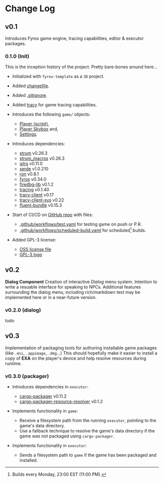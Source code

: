 
# Change Log


## v0.1

Introduces Fyrox game engine, tracing capabilities, editor & executor packages.

### 0.1.0 (Init)

This is the inception history of the project. Pretty bare-bones around here...

- Initialized with `fyrox-template` as a `3D` project.
- Added [changefile](./CHANGES.md).
- Added [.gitignore](./.gitignore).
- Added [tracy](./game/src/tracy.rs) for game tracing capabilities.

- Introduces the following `game/` objects:
    - [Player (script)](./game/src/player/mod.rs),
    - [Player Skybox](./game/src/player/skybox.rs) and,
    - [Settings](./game/src/settings.rs). 

- Introduces dependencies:
    - [strum](https://crates.io/crates/strum) v0.26.3
    - [strum_macros](https://crates.io/crates/strum_macros) v0.26.3
    - [gilrs](https://crates.io/crates/gilrs) v0.11.0
    - [serde](https://crates.io/crates/serde) v1.0.210
    - [ron](https://crates.io/crates/ron) v0.8.1
    - [fyrox](https://crates.io/crates/fyrox) v0.34.0
    - [firedbg-lib](https://crates.io/crates/firedbg-lib) v0.1.2
    - [tracing](https://crates.io/crates/tracing) v0.1.40
    - [tracy-client](https://crates.io/crates/tracy-client) v0.17
    - [tracy-client-sys](https://crates.io/crates/tracy-client-sys) v0.22
    - [fluent-bundle](https://crates.io/crates/fluent-bundle) v0.15.3

- Start of CI/CD on [GitHub repo](https://github.com/lilyanavalley/exa) with files:
    - [.github/workflows/test.yaml](./.github/workflows/test.yaml) for testing game on push or P.R.
    - [.github/workflows/scheduled-build.yaml](./.github/workflows/scheduled-build.yaml) for scheduled[^1] builds.

- Added GPL-3 license:
    - [OSS license file](./COPYING.md)
    - [GPL-3 logo](./data/ui/gplv3-with-text-136x68.png)
[^1]: Builds every Monday, 23:00 EST (11:00 PM).


## v0.2

**Dialog Component**
Creation of interactive *Dialog* menu system. Intention to write a resuable interface for speaking to NPCs. Additional
features surrounding the dialog menu, including rich/markdown text may be implemented here or in a near-future version.

### v0.2.0 (dialog)
todo


## v0.3

Implementation of packaging tools for authoring installable game packages (like `.msi`, `.appimage`, `.dmg`...) This should hopefully make it easier to install a copy of **EXA** on the player's device and help resolve resources during runtime.

### v0.3.0 (packager)

- Introduces dependencies in `executor`:
    - [cargo-packager](https://crates.io/crates/cargo-packager) v0.11.2
    - [cargo-packager-resource-resolver](https://crates.io/crates/cargo-packager-resource-resolver) v0.1.2

- Implements functionality in `game`:
    - Receive a filesystem path from the running `executor`, pointing to the game's data directory.
    - Use a fallback technique to resolve the game's data directory if the game was not packaged using `cargo-packager`.

- Implements functionality in `executor`:
    - Sends a filesystem path to `game` if the game has been packaged and installed.
